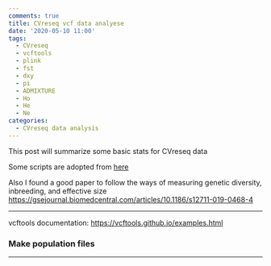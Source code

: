 ```yaml
---
comments: true
title: CVreseq vcf data analyese
date: '2020-05-10 11:00'
tags:
  - CVreseq
  - vcftools
  - plink
  - fst
  - dxy
  - pi
  - ADMIXTURE
  - Ho
  - He
  - Ne
categories:
  - CVreseq data analysis
---
```


This post will summarize some basic stats for CVreseq data

Some scripts are adopted from [here](https://github.com/grovesdixon/caveRAD/blob/master/cave_RAD_processing_walkthrough.txt)

Also I found a good paper to follow the ways of measuring genetic diversity, inbreeding, and effective size 
https://gsejournal.biomedcentral.com/articles/10.1186/s12711-019-0468-4

--- 

vcftools documentation: https://vcftools.github.io/examples.html

### Make population files



---

